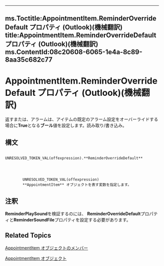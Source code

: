 

---
ms.Toctitle:AppointmentItem.ReminderOverrideDefault プロパティ (Outlook)(機械翻訳)
title:AppointmentItem.ReminderOverrideDefault プロパティ (Outlook)(機械翻訳)
ms.ContentId:08c20608-6065-1e4a-8c89-8aa35c682c77
---
# AppointmentItem.ReminderOverrideDefault プロパティ (Outlook)(機械翻訳)




返すまたは、アラームは、アイテムの既定のアラーム設定をオーバーライドする場合に**True**となる**ブール**値を設定します。読み取り/書き込み。

## 構文

            UNRESOLVED_TOKEN_VAL(offexpression).**ReminderOverrideDefault**




            UNRESOLVED_TOKEN_VAL(offexpression)
            **AppointmentItem** オブジェクトを表す変数を指定します。



## 注釈
**ReminderPlaySound**を検証するのには、 **ReminderOverrideDefault**プロパティと**ReminderSoundFile**プロパティを設定する必要があります。



## Related Topics

[AppointmentItem オブジェクトのメンバー](c72c459d-6d3c-7a05-aa4a-b1b767ddc0b2.md)

[AppointmentItem オブジェクト](204a409d-654e-27aa-643a-8344c631b82d.md)




